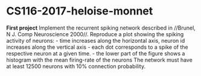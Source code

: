 # CS116-2017-heloise-monnet
**First project** Implement the recurrent spiking network described in //Brunel, N J. Comp Neuroscience 2000//. Reproduce a plot showing the spiking activity of neurons: - time increases along the horizontal axis, neuron id increases along the vertical axis - each dot corresponds to a spike of the respective neuron at a given time.  - the lower part of the figure shows a histogram with the mean firing-rate of the neurons The network must have at least 12500 neurons with 10% connection probability.

